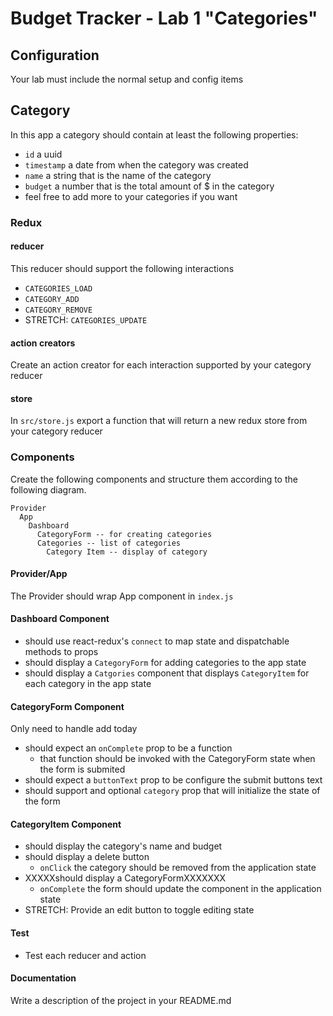 Budget Tracker - Lab 1 "Categories"
===

## Configuration  

Your lab must include the normal setup and config items
 
## Category 

In this app a category should contain at least the following properties:

* `id` a uuid
* `timestamp` a date from when the category was created
* `name` a string that is the name of the category
* `budget` a number that is the total amount of $ in the category 
* feel free to add more to your categories if you want

### Redux

#### reducer

This reducer should support the following interactions 
* `CATEGORIES_LOAD`
* `CATEGORY_ADD`
* `CATEGORY_REMOVE`
* STRETCH: `CATEGORIES_UPDATE`

#### action creators

Create an action creator for each interaction supported by your category reducer

#### store

In `src/store.js` export a function  that will return a new redux store from your category reducer

### Components

Create the following components and structure them according to the following diagram.  

``` 
Provider
  App
    Dashboard
      CategoryForm -- for creating categories
      Categories -- list of categories
        Category Item -- display of category
```

#### Provider/App 

The Provider should wrap App component in `index.js`

#### Dashboard Component 

* should use react-redux's `connect` to map state and dispatchable methods to props
* should display a `CategoryForm` for adding categories to the app state
* should display a `Catgories` component that displays `CategoryItem` for each category in the app state

#### CategoryForm Component

Only need to handle add today
* should expect an `onComplete` prop to be a function
  * that function should be invoked with the CategoryForm state when the form is submited
* should expect a `buttonText` prop to be configure the submit buttons text
* should support and optional `category` prop that will initialize the state of the form

#### CategoryItem Component
* should display the category's name and budget
* should display a delete button
  * `onClick` the category should be removed from the application state
* XXXXXshould display a CategoryFormXXXXXXX 
  * `onComplete` the form should update the component in the application state
* STRETCH: Provide an edit button to toggle editing state

#### Test
* Test each reducer and action

####  Documentation  

Write a description of the project in your README.md

